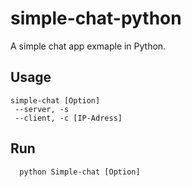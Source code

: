 # simple-chat-python
A simple chat app exmaple in Python.

## Usage 
```
simple-chat [Option]
 --server, -s
 --client, -c [IP-Adress]
```

## Run
```
  python Simple-chat [Option]
```

